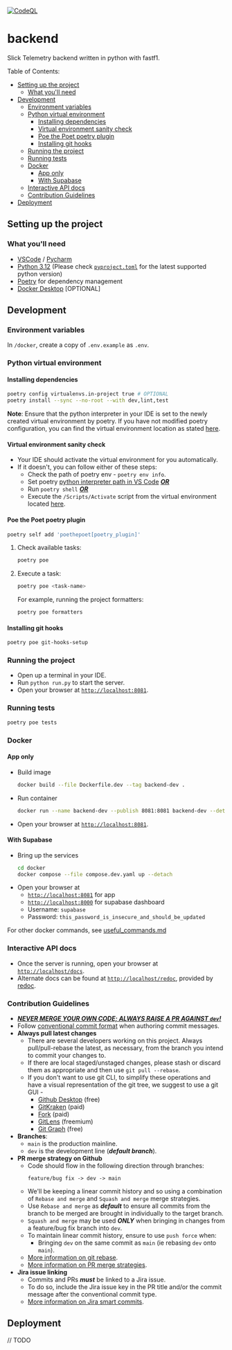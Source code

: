 [![CodeQL](https://github.com/Slick-Telemetry/backend/actions/workflows/codeql.yml/badge.svg?branch=main)](https://github.com/Slick-Telemetry/backend/actions/workflows/codeql.yml)

# backend <!-- omit from toc -->

Slick Telemetry backend written in python with fastf1.

Table of Contents:

- [Setting up the project](#setting-up-the-project)
  - [What you'll need](#what-youll-need)
- [Development](#development)
  - [Environment variables](#environment-variables)
  - [Python virtual environment](#python-virtual-environment)
    - [Installing dependencies](#installing-dependencies)
    - [Virtual environment sanity check](#virtual-environment-sanity-check)
    - [Poe the Poet poetry plugin](#poe-the-poet-poetry-plugin)
    - [Installing git hooks](#installing-git-hooks)
  - [Running the project](#running-the-project)
  - [Running tests](#running-tests)
  - [Docker](#docker)
    - [App only](#app-only)
    - [With Supabase](#with-supabase)
  - [Interactive API docs](#interactive-api-docs)
  - [Contribution Guidelines](#contribution-guidelines)
- [Deployment](#deployment)

## Setting up the project

### What you'll need

- [VSCode](https://code.visualstudio.com/) / [Pycharm](https://www.jetbrains.com/pycharm/)
- [Python 3.12](https://www.python.org/) (Please check [`pyproject.toml`](./pyproject.toml) for the latest supported python version)
- [Poetry](https://python-poetry.org/docs/#installing-with-the-official-installer) for dependency management
- [Docker Desktop](https://docs.docker.com/desktop/) [OPTIONAL]

## Development

### Environment variables

In `/docker`, create a copy of `.env.example` as `.env`.


### Python virtual environment

#### Installing dependencies

```sh
poetry config virtualenvs.in-project true # OPTIONAL
poetry install --sync --no-root --with dev,lint,test
```

**Note**: Ensure that the python interpreter in your IDE is set to the newly created virtual environment by poetry. If you have not modified poetry configuration, you can find the virtual environment location as stated [here](https://python-poetry.org/docs/configuration/#cache-directory).

#### Virtual environment sanity check

- Your IDE should activate the virtual environment for you automatically.
- If it doesn't, you can follow either of these steps:
  - Check the path of poetry env - `poetry env info`.
  -  Set poetry [python interpreter path in VS Code](https://code.visualstudio.com/docs/python/environments#_working-with-python-interpreters) <u> ***OR*** </u>
  -  Run `poetry shell` <u> ***OR*** </u>
  -  Execute the `/Scripts/Activate` script from the virtual environment located [here](https://python-poetry.org/docs/configuration/#cache-directory).


#### Poe the Poet poetry plugin

```sh
poetry self add 'poethepoet[poetry_plugin]'
```

1. Check available tasks:
   ```sh
   poetry poe
   ```
2. Execute a task:
   ```sh
   poetry poe <task-name>
   ```
    For example, running the project formatters:
    ```sh
    poetry poe formatters
    ```

#### Installing git hooks

```sh
poetry poe git-hooks-setup
```

### Running the project

- Open up a terminal in your IDE.
- Run `python run.py` to start the server.
- Open your browser at [`http://localhost:8081`](http://localhost:8081).

### Running tests

```sh
poetry poe tests
```

### Docker

#### App only

- Build image
  ```sh
  docker build --file Dockerfile.dev --tag backend-dev .
  ```
- Run container
  ```sh
  docker run --name backend-dev --publish 8081:8081 backend-dev --detach
  ```
- Open your browser at [`http://localhost:8081`](http://localhost:8081).

#### With Supabase

- Bring up the services
  ```sh
  cd docker
  docker compose --file compose.dev.yaml up --detach
  ```
- Open your browser at
  - [`http://localhost:8081`](http://localhost:8081) for app
  - [`http://localhost:8000`](http://localhost:8000) for supabase dashboard
  - Username: `supabase`
  - Password: `this_password_is_insecure_and_should_be_updated`

For other docker commands, see [useful_commands.md](./useful_commands.md)

### Interactive API docs

- Once the server is running, open your browser at [`http://localhost/docs`](http://localhost/docs).
- Alternate docs can be found at [`http://localhost/redoc`](http://localhost/redoc), provided by [redoc](https://github.com/Redocly/redoc).

### Contribution Guidelines

- <u> ***NEVER MERGE YOUR OWN CODE; ALWAYS RAISE A PR AGAINST `dev`!*** </u>
- Follow [conventional commit format](https://www.conventionalcommits.org/en/v1.0.0/) when authoring commit messages.
- **Always pull latest changes**
  - There are several developers working on this project. Always pull/pull-rebase the latest, as necessary, from the branch you intend to commit your changes to.
  - If there are local staged/unstaged changes, please stash or discard them as appropriate and then use `git pull --rebase`.
  - If you don't want to use git CLI, to simplify these operations and have a visual representation of the git tree, we suggest to use a git GUI -
    - [Github Desktop](https://desktop.github.com/) (free)
    - [GitKraken](https://www.gitkraken.com/) (paid)
    - [Fork](https://git-fork.com/) (paid)
    - [GitLens](https://marketplace.visualstudio.com/items?itemName=eamodio.gitlens) (freemium)
    - [Git Graph](https://marketplace.visualstudio.com/items?itemName=mhutchie.git-graph) (free)
- **Branches**:
  - `main` is the production mainline.
  - `dev` is the development line (***default branch***).
- **PR merge strategy on Github**
  - Code should flow in the following direction through branches:
    ```
    feature/bug fix -> dev -> main
    ```
  - We'll be keeping a linear commit history and so using a combination of `Rebase and merge` and `Squash and merge` merge strategies.
  - Use `Rebase and merge` as ***default*** to ensure all commits from the branch to be merged are brought in individually to the target branch.
  - `Squash and merge` may be used ***ONLY*** when bringing in changes from a feature/bug fix branch into `dev`.
  - To maintain linear commit history, ensure to use `push force` when:
    - Bringing `dev` on the same commit as `main` (ie rebasing `dev` onto `main`).
  - [More information on git rebase](https://www.atlassian.com/git/tutorials/rewriting-history/git-rebase).
  - [More information on PR merge strategies](https://docs.github.com/en/repositories/configuring-branches-and-merges-in-your-repository/configuring-pull-request-merges/about-merge-methods-on-github).
- **Jira issue linking**
  - Commits and PRs ***must*** be linked to a Jira issue.
  - To do so, include the Jira issue key in the PR title and/or the commit message after the conventional commit type.
  - [More information on Jira smart commits](https://support.atlassian.com/jira-software-cloud/docs/process-issues-with-smart-commits/).

## Deployment

// TODO
